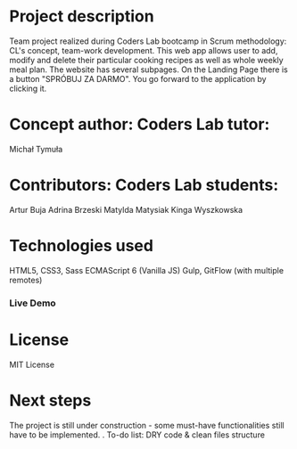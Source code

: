 # Project description
Team project realized during Coders Lab bootcamp in Scrum methodology: CL's concept, team-work development.
This web app allows user to add, modify and delete their particular cooking recipes as well as whole weekly meal plan.
The website has several subpages. On the Landing Page there is a button "SPRÓBUJ ZA DARMO". You go forward to the application by clicking it.

# Concept author: Coders Lab tutor:
Michał Tymuła

# Contributors: Coders Lab students:
Artur Buja
Adrina Brzeski
Matylda Matysiak
Kinga Wyszkowska

# Technologies used
HTML5, CSS3, Sass
ECMAScript 6 (Vanilla JS)
Gulp, GitFlow (with multiple remotes)

### Live Demo

# License
MIT License

# Next steps
The project is still under construction - some must-have functionalities still have to be implemented. .
To-do list:
DRY code & clean files structure



